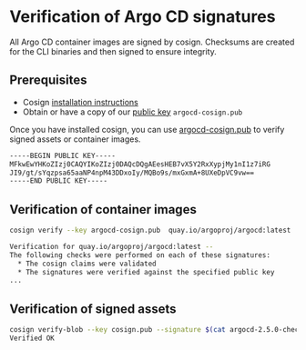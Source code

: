 # Verification of Argo CD signatures

All Argo CD container images are signed by cosign. Checksums are created for the CLI binaries and then signed to ensure integrity.

## Prerequisites
- Cosign [installation instructions](https://docs.sigstore.dev/cosign/installation)
- Obtain or have a copy of our [public key](https://github.com/argoproj/argo-cd/blob/master/argocd-cosign.pub) ```argocd-cosign.pub```

Once you have installed cosign, you can use [argocd-cosign.pub](https://github.com/argoproj/argo-cd/blob/master/argocd-cosign.pub) to verify signed assets or container images.
```bash
-----BEGIN PUBLIC KEY-----
MFkwEwYHKoZIzj0CAQYIKoZIzj0DAQcDQgAEesHEB7vX5Y2RxXypjMy1nI1z7iRG
JI9/gt/sYqzpsa65aaNP4npM43DDxoIy/MQBo9s/mxGxmA+8UXeDpVC9vw==
-----END PUBLIC KEY-----
```
## Verification of container images

```bash
cosign verify --key argocd-cosign.pub  quay.io/argoproj/argocd:latest

Verification for quay.io/argoproj/argocd:latest --
The following checks were performed on each of these signatures:
  * The cosign claims were validated
  * The signatures were verified against the specified public key
...
```
## Verification of signed assets

```bash
cosign verify-blob --key cosign.pub --signature $(cat argocd-2.5.0-checksums.sig) argocd-2.5.0-checksums.txt
Verified OK
```
